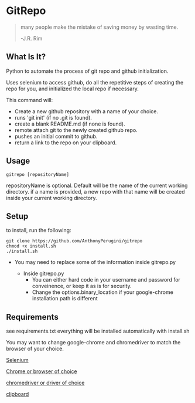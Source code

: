 # GitRepo

> many people make the mistake of saving money by wasting time.
> 
> -J.R. Rim
> 

What Is It?
----
Python to automate the process of git repo and github initialization.

Uses selenium to access github, do all the repetitive steps of creating the repo for you, and initialized the local repo if necessary.


This command will:

* Create a new github repository with a name of your choice.
* runs 'git init' (if no .git is found).
* create a blank README.md (if none is found).
* remote attach git to the newly created github repo.
* pushes an initial commit to github.
* return a link to the repo on your clipboard.


Usage
----
```
gitrepo [repositoryName]
```

repositoryName is optional.  Default will be the name of the current working directory.
if a name is provided, a new repo with that name will be created inside your current working directory.


Setup
----
to install, run the following:
```
git clone https://github.com/AnthonyPerugini/gitrepo
chmod +x install.sh
./install.sh
```

* You may need to replace some of the information inside gitrepo.py

	* Inside gitrepo.py
		* You can either hard code in your username and password for conveinence, or keep it as is for security.
		* Change the options.binary_location if your google-chrome installation path is different

Requirements
----
see requirements.txt
everything will be installed automatically with install.sh

You may want to change google-chrome and chromedriver to match the browser of your choice.

[Selenium](https://pypi.org/project/selenium/)

[Chrome or browser of choice](https://support.google.com/chrome/answer/95346?co=GENIE.Platform%3DDesktop&hl=en)

[chromedriver or driver of choice](https://chromedriver.chromium.org/downloads)

[clipboard](https://pypi.org/project/clipboard/)

